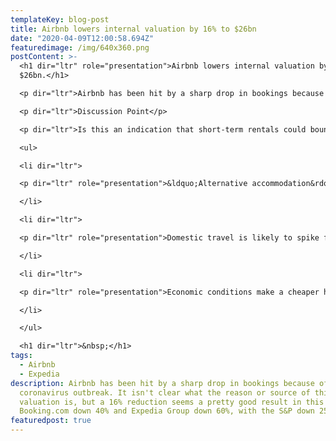 ```yaml
---
templateKey: blog-post
title: Airbnb lowers internal valuation by 16% to $26bn
date: "2020-04-09T12:00:58.694Z"
featuredimage: /img/640x360.png
postContent: >-
  <h1 dir="ltr" role="presentation">Airbnb lowers internal valuation by 16% to
  $26bn.</h1>

  <p dir="ltr">Airbnb has been hit by a sharp drop in bookings because of the coronavirus outbreak. It isn't clear what the reason or source of this valuation is, but a 16% reduction seems a pretty good result in this market.<a href="https://www.linkedin.com/company/booking.com/"> Booking.com</a> down 40% and<a href="https://www.linkedin.com/company/expedia/"> Expedia Group</a> down 60%, with the S&amp;P down 25%.</p>

  <p dir="ltr">Discussion Point</p>

  <p dir="ltr">Is this an indication that short-term rentals could bounce back strongly in 2021?</p>

  <ul>

  <li dir="ltr">

  <p dir="ltr" role="presentation">&ldquo;Alternative accommodation&rdquo; is perceived to be safer for avoiding the virus than a hotel.</p>

  </li>

  <li dir="ltr">

  <p dir="ltr" role="presentation">Domestic travel is likely to spike faster as long-distance travel remains in doubt and&nbsp; more precarious.</p>

  </li>

  <li dir="ltr">

  <p dir="ltr" role="presentation">Economic conditions make a cheaper holiday rental more compelling than other forms of accommodation.</p>

  </li>

  </ul>

  <h1 dir="ltr">&nbsp;</h1>
tags:
  - Airbnb
  - Expedia
description: Airbnb has been hit by a sharp drop in bookings because of the
  coronavirus outbreak. It isn't clear what the reason or source of this
  valuation is, but a 16% reduction seems a pretty good result in this market.
  Booking.com down 40% and Expedia Group down 60%, with the S&P down 25%.
featuredpost: true
---
```


